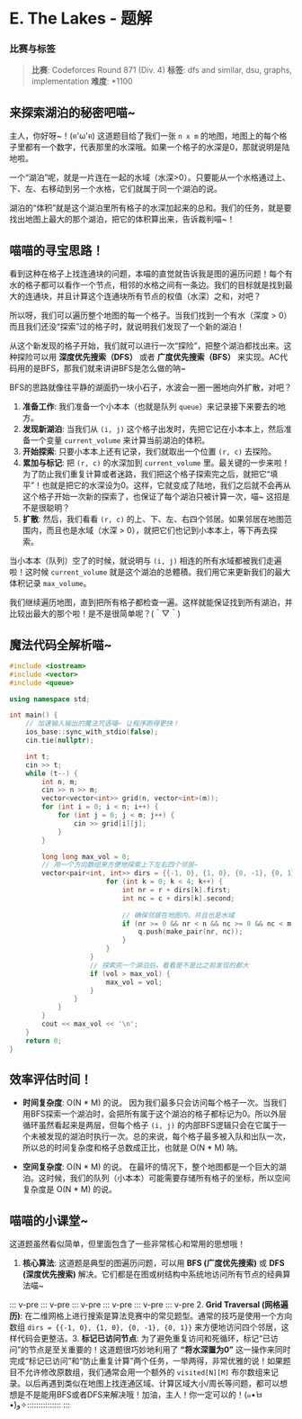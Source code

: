 # E. The Lakes - 题解

### 比赛与标签
> **比赛**: Codeforces Round 871 (Div. 4)
> **标签**: dfs and similar, dsu, graphs, implementation
> **难度**: *1100

## 来探索湖泊的秘密吧喵~
主人，你好呀~！(ฅ'ω'ฅ) 这道题目给了我们一张 `n x m` 的地图，地图上的每个格子里都有一个数字，代表那里的水深哦。如果一个格子的水深是0，那就说明是陆地啦。

一个“湖泊”呢，就是一片连在一起的水域（水深>0）。只要能从一个水格通过上、下、左、右移动到另一个水格，它们就属于同一个湖泊的说。

湖泊的“体积”就是这个湖泊里所有格子的水深加起来的总和。我们的任务，就是要找出地图上最大的那个湖泊，把它的体积算出来，告诉裁判喵~！

## 喵喵的寻宝思路！
看到这种在格子上找连通块的问题，本喵的直觉就告诉我是图的遍历问题！每个有水的格子都可以看作一个节点，相邻的水格之间有一条边。我们的目标就是找到最大的连通块，并且计算这个连通块所有节点的权值（水深）之和，对吧？

所以呀，我们可以遍历整个地图的每一个格子。当我们找到一个有水（深度 > 0）而且我们还没“探索”过的格子时，就说明我们发现了一个新的湖泊！

从这个新发现的格子开始，我们就可以进行一次“探险”，把整个湖泊都找出来。这种探险可以用 **深度优先搜索（DFS）** 或者 **广度优先搜索（BFS）** 来实现。AC代码用的是BFS，那我们就来讲讲BFS是怎么做的呐~

BFS的思路就像往平静的湖面扔一块小石子，水波会一圈一圈地向外扩散，对吧？

1.  **准备工作**: 我们准备一个小本本（也就是队列 `queue`）来记录接下来要去的地方。
2.  **发现新湖泊**: 当我们从 `(i, j)` 这个格子出发时，先把它记在小本本上，然后准备一个变量 `current_volume` 来计算当前湖泊的体积。
3.  **开始探索**: 只要小本本上还有记录，我们就取出一个位置 `(r, c)` 去探险。
4.  **累加与标记**: 把 `(r, c)` 的水深加到 `current_volume` 里。最关键的一步来啦！为了防止我们重复计算或者迷路，我们把这个格子探索完之后，就把它“填平”！也就是把它的水深设为0。这样，它就变成了陆地，我们之后就不会再从这个格子开始一次新的探索了，也保证了每个湖泊只被计算一次，喵~ 这招是不是很聪明？
5.  **扩散**: 然后，我们看看 `(r, c)` 的上、下、左、右四个邻居。如果邻居在地图范围内，而且也是水域（水深 > 0），就把它们也记到小本本上，等下再去探索。

当小本本（队列）空了的时候，就说明与 `(i, j)` 相连的所有水域都被我们走遍啦！这时候 `current_volume` 就是这个湖泊的总體積。我们用它来更新我们的最大体积记录 `max_volume`。

我们继续遍历地图，直到把所有格子都检查一遍。这样就能保证找到所有湖泊，并比较出最大的那个啦！是不是很简单呢？(＾▽＾)

## 魔法代码全解析喵~
```cpp
#include <iostream>
#include <vector>
#include <queue>

using namespace std;

int main() {
    // 加速输入输出的魔法咒语喵~ 让程序跑得更快！
    ios_base::sync_with_stdio(false);
    cin.tie(nullptr);

    int t;
    cin >> t;
    while (t--) {
        int n, m;
        cin >> n >> m;
        vector<vector<int>> grid(n, vector<int>(m));
        for (int i = 0; i < n; i++) {
            for (int j = 0; j < m; j++) {
                cin >> grid[i][j];
            }
        }

        long long max_vol = 0;
        // 用一个方向数组来方便地探索上下左右四个邻居~
        vector<pair<int, int>> dirs = {{-1, 0}, {1, 0}, {0, -1}, {0, 1}};        // 开始地毯式搜索，一个格子都不放过！        for (int i = 0; i < n; i++) {            for (int j = 0; j < m; j++) {                // 如果当前格子有水(>0)，说明我们可能发现了一个新湖泊！                if (grid[i][j] != 0) {                    long long vol = 0;                    // 准备好我们的小本本（队列），开始BFS探索                    queue<pair<int, int>> q;                    q.push(make_pair(i, j));                                        while (!q.empty()) {                        pair<int, int> p = q.front();                        q.pop();                        int r = p.first, c = p.second;                                                // 有可能同一个格子被多次加入队列，但第一次处理后它就变0了                        // 所以这里加个判断，如果是0就直接跳过                        if (grid[r][c] == 0) continue;                                                // 累加体积，然后把这里填平（标记为已访问），这是最重要的技巧哦！                        vol += grid[r][c];                        grid[r][c] = 0;                                                // 探索四个方向的邻居~
                        for (int k = 0; k < 4; k++) {
                            int nr = r + dirs[k].first;
                            int nc = c + dirs[k].second;
                            
                            // 确保邻居在地图内，并且也是水域
                            if (nr >= 0 && nr < n && nc >= 0 && nc < m && grid[nr][nc] != 0) {
                                q.push(make_pair(nr, nc));
                            }
                        }
                    }
                    // 探索完一个湖泊后，看看是不是比之前发现的都大
                    if (vol > max_vol) {
                        max_vol = vol;
                    }
                }
            }
        }
        cout << max_vol << '\n';
    }
    return 0;
}
```

## 效率评估时间！
- **时间复杂度**: O(N * M) 的说。
  因为我们最多只会访问每个格子一次。当我们用BFS探索一个湖泊时，会把所有属于这个湖泊的格子都标记为0。所以外层循环虽然看起来是两层，但每个格子 `(i, j)` 的内部BFS逻辑只会在它属于一个未被发现的湖泊时执行一次。总的来说，每个格子最多被入队和出队一次，所以总的时间复杂度和格子总数成正比，也就是 O(N * M) 呐。

- **空间复杂度**: O(N * M) 的说。
  在最坏的情况下，整个地图都是一个巨大的湖泊。这时候，我们的队列（小本本）可能需要存储所有格子的坐标，所以空间复杂度是 O(N * M) 的说。

## 喵喵的小课堂~
这道题虽然看似简单，但里面包含了一些非常核心和常用的思想哦！

1.  **核心算法**: 这道题是典型的图遍历问题，可以用 **BFS (广度优先搜索)** 或 **DFS (深度优先搜索)** 解决。它们都是在图或树结构中系统地访问所有节点的经典算法喵~

::: v-pre
::: v-pre
::: v-pre
::: v-pre
::: v-pre
::: v-pre
2.  **Grid Traversal (网格遍历)**: 在二维网格上进行搜索是算法竞赛中的常见题型。通常的技巧是使用一个方向数组 `dirs = {{-1, 0}, {1, 0}, {0, -1}, {0, 1}}` 来方便地访问四个邻居，这样代码会更整洁。3.  **标记已访问节点**: 为了避免重复访问和死循环，标记“已访问”的节点是至关重要的！这道题很巧妙地利用了 **“将水深置为0”** 这一操作来同时完成“标记已访问”和“防止重复计算”两个任务，一举两得，非常优雅的说！如果题目不允许修改原数组，我们通常会用一个额外的 `visited[N][M]` 布尔数组来记录。以后再遇到类似在地图上找连通区域、计算区域大小/周长等问题，都可以想想是不是能用BFS或者DFS来解决哦！加油，主人！你一定可以的！(๑•̀ㅂ•́)و✧:::::::::::::::
:::